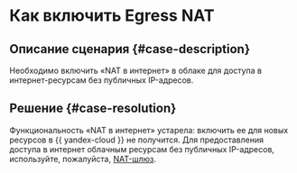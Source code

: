 # Как включить Egress NAT


## Описание сценария {#case-description}

Необходимо включить «NAT в интернет» в облаке для доступа в интернет-ресурсам без публичных IP-адресов.

## Решение {#case-resolution}

Функциональность «NAT в интернет» устарела: включить ее для новых ресурсов в {{ yandex-cloud }} не получится. Для предоставления доступа в интернет облачным ресурсам без публичных IP-адресов, используйте, пожалуйста, [NAT-шлюз](https://cloud.yandex.ru/docs/vpc/concepts/gateways#nat-gateway).